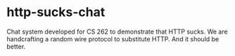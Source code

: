 # http-sucks-chat
Chat system developed for CS 262 to demonstrate that HTTP sucks. We are handcrafting a random wire protocol to substitute HTTP. And it should be better.
